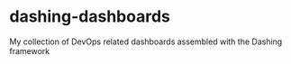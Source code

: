 dashing-dashboards
==================

My collection of DevOps related dashboards assembled with the Dashing framework
